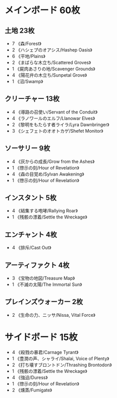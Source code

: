 # メインボード 60枚

## 土地 23枚

- 7	《森/Forest》
- 2	《ハシェプのオアシス/Hashep Oasis》
- 6	《平地/Plains》
- 2	《まばらな木立ち/Scattered Groves》
- 1	《屍肉あさりの地/Scavenger Grounds》
- 4	《陽花弁の木立ち/Sunpetal Grove》
- 1	《沼/Swamp》

## クリーチャー 13枚

- 4 《導路の召使い/Servant of the Conduit》
- 4	《ラノワールのエルフ/Llanowar Elves》
- 2	《黎明をもたらす者ライラ/Lyra Dawnbringer》
- 3 《シェフェトのオオトカゲ/Shefet Monitor》

## ソーサリー 9枚

- 4	《灰からの成長/Grow from the Ashes》
- 1	《啓示の刻/Hour of Revelation》
- 4	《森の目覚め/Sylvan Awakening》
- 1	《啓示の刻/Hour of Revelation》

## インスタント 5枚

- 4 《結集する咆哮/Rallying Roar》
- 1	《残骸の漂着/Settle the Wreckage》

## エンチャント 4枚

- 4	《排斥/Cast Out》

## アーティファクト 4枚

- 3 《宝物の地図/Treasure Map》
- 1 《不滅の太陽/The Immortal Sun》

## プレインズウォーカー 2枚

- 2 《生命の力、ニッサ/Nissa, Vital Force》

# サイドボード 15枚

- 4	《殺戮の暴君/Carnage Tyrant》
- 1	《豊潤の声、シャライ/Shalai, Voice of Plenty》
- 2	《打ち壊すブロントドン/Thrashing Brontodon》
- 1	《残骸の漂着/Settle the Wreckage》
- 4	《強迫/Duress》
- 1	《啓示の刻/Hour of Revelation》
- 2	《燻蒸/Fumigate》
